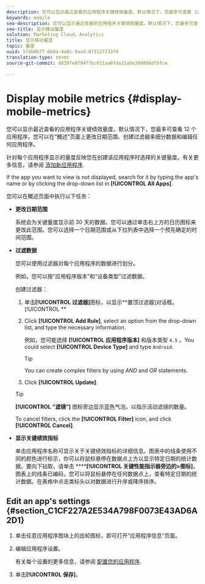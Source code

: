 ```yaml
---
description: 您可以显示最近查看的应用程序关键绩效量度。默认情况下，您最多可查看 12 个应用程序。您可以在“概述”页面上更改日期范围、创建过滤器来细分数据和编辑任何应用程序。
keywords: mobile
seo-description: 您可以显示最近查看的应用程序关键绩效量度。默认情况下，您最多可查看 12 个应用程序。您可以在“概述”页面上更改日期范围、创建过滤器来细分数据和编辑任何应用程序。
seo-title: 显示移动量度
solution: Marketing Cloud，Analytics
title: 显示移动量度
topic: 量度
uuid: 57db0b77-6b0a-4a0c-9aad-073127233fd
translation-type: tm+mt
source-git-commit: d028fe0f9477bc011aa8fda21a0a389808df0fce

---
```



# Display mobile metrics {#display-mobile-metrics}

您可以显示最近查看的应用程序关键绩效量度。默认情况下，您最多可查看 12 个应用程序。您可以在“概述”页面上更改日期范围、创建过滤器来细分数据和编辑任何应用程序。

针对每个应用程序显示的量度反映您在创建该应用程序时选择的关键量度。有关更多信息，请参阅 [添加新应用程序](/help/using/manage-apps/t-new-app.md).

If the app you want to view is not displayed, search for it by typing the app's name or by clicking the drop-down list in **[!UICONTROL All Apps]**.

您可以在概述页面中执行以下任务：

* **更改日期范围**

   系统会为关键量度显示前 30 天的数据。您可以通过单击右上方的日历图标来更改此范围。您可以选择一个日期范围或从下拉列表中选择一个预先确定的时间范围。

* **过滤数据**

   您可以使用过滤器对每个应用程序的数据进行划分。

   例如，您可以按“应用程序版本”和“设备类型”过滤数据。

   创建过滤器：

   1. 单击&#x200B;**[!UICONTROL 过滤器]**&#x200B;图标，以显示&#x200B;**置顶过滤器]对话框。[!UICONTROL **
   1. Click **[!UICONTROL Add Rule]**, select an option from the drop-down list, and type the necessary information.

      例如，您可能选择 **[!UICONTROL 应用程序版本]** 和版本类型 `4.5` 。You could select **[!UICONTROL Device Type]** and type `Android`.

      >[!TIP]
      >
      >You can create complex filters by using *AND* and *OR* statements.

   1. Click **[!UICONTROL Update]**.
   >[!TIP]
   >
   >**[!UICONTROL “滤镜”]** 图标旁边显示蓝色气泡，以指示活动滤镜的数量。

   To cancel filters, click the **[!UICONTROL Filter]** icon, and click **[!UICONTROL Cancel]**.

* **显示关键绩效指标**

   单击应用程序名称可显示关于关键绩效指标的详细信息。图表中的线条使用不同的颜色进行标示，你可以将鼠标悬停在数据点上方以显示特定日期的统计数据。要向下钻取，请单击 ******[!UICONTROL 关键性能指示器旁边的&gt;图标]**。图表上的线条已编码，您可以将鼠标悬停在任何数据点上，查看特定日期的统计数据。在表格中点击类标头以对数据进行升序或降序排序。

## Edit an app's settings {#section_C1CF227A2E534A798F0073E43AD6A2D1}

1. 单击任意应用程序图块上的齿轮图标，即可打开“应用程序信息”页面。
1. 编辑应用程序设置。

   有关每个设置的更多信息，请参阅 [配置您的应用程序](/help/using/c-manage-app-settings/c-mob-confg-app/c-mob-confg-app.md).

1. 单击&#x200B;**[!UICONTROL 保存]**。

